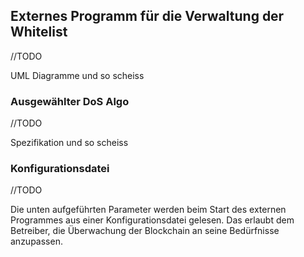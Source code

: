 ## Externes Programm für die Verwaltung der Whitelist

//TODO

UML Diagramme und so scheiss


### Ausgewählter DoS Algo

//TODO

Spezifikation und so scheiss

### Konfigurationsdatei

//TODO

Die unten aufgeführten Parameter werden beim Start des externen Programmes aus einer Konfigurationsdatei gelesen. Das erlaubt dem Betreiber, die Überwachung der Blockchain an seine Bedürfnisse anzupassen.



